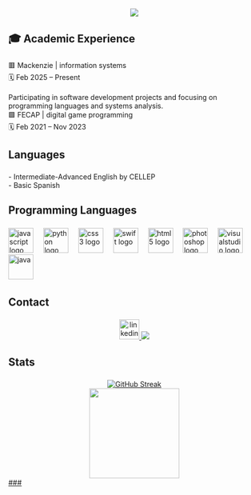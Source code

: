 
###
<h1 align="center">
 <center> <img src="https://readme-typing-svg.herokuapp.com/?font=Righteous&size=35&center=true&vCenter=true&width=500&height=70&color=47B8F7&duration=3500&lines=Olá!+👋;+Sou+o+Guilherme+Bragatto!;" />
</h1>

###

<h2 align="left">🎓 Academic Experience</h2>

###

<p align="left">🟥 Mackenzie | information systems<br>🗓️ Feb 2025 – Present<br><br>Participating in software development projects and focusing on programming languages and systems analysis.<br>🟩 FECAP | digital game programming<br>🗓️ Feb 2021 – Nov 2023</p>

###

<h2 align="left">Languages</h2>

###

<p align="left">- Intermediate-Advanced English by CELLEP<br>- Basic Spanish</p>

###

<h2 align="left">Programming Languages</h2>

###

<div align="left">
  <img src="https://cdn.jsdelivr.net/gh/devicons/devicon/icons/javascript/javascript-original.svg" height="50" alt="javascript logo"  />
  <img width="12" />
  <img src="https://cdn.jsdelivr.net/gh/devicons/devicon/icons/python/python-original.svg" height="50" alt="python logo"  />
  <img width="12" />
  <img src="https://cdn.jsdelivr.net/gh/devicons/devicon/icons/css3/css3-original.svg" height="50" alt="css3 logo"  />
  <img width="12" />
  <img src="https://cdn.jsdelivr.net/gh/devicons/devicon/icons/swift/swift-original.svg" height="50" alt="swift logo"  />
  <img width="12" />
  <img src="https://cdn.jsdelivr.net/gh/devicons/devicon/icons/html5/html5-original.svg" height="50" alt="html5 logo"  />
  <img width="12" />
  <img src="https://cdn.jsdelivr.net/gh/devicons/devicon/icons/photoshop/photoshop-plain.svg" height="50" alt="photoshop logo"  />
  <img width="12" />
  <img src="https://cdn.jsdelivr.net/gh/devicons/devicon/icons/visualstudio/visualstudio-plain.svg" height="50" alt="visualstudio logo"  />
  <img width="12" />
  <img src="https://cdn.jsdelivr.net/gh/devicons/devicon@latest/icons/java/java-original-wordmark.svg" height="50" alt="java"  />
  <img width="12" />
</div>

###

<h2 align="left">Contact</h2>

###

<div align="center">
  <a href="https://www.linkedin.com/in/guilherme-miyamoto-bragatto-2102b4355/" target="_blank">
    <img src="https://img.shields.io/static/v1?message=LinkedIn&logo=linkedin&label=&color=0077B5&logoColor=white&labelColor=&style=for-the-badge" height="40" alt="linkedin logo"  />
  </a>
    <a href = "mailto:guimbragatto@gmail.com" target="_blank"><img src="https://img.shields.io/badge/-Gmail-%23333?style=for-the-badge&logo=gmail&logoColor=white"></a>
  </a>
</div>

<h2 align="left">Stats</h2>

###

<div align="center">
  <a href="https://github.com/bragatto-tec">
  <div align=center>
  <img src="https://streak-stats.demolab.com?user=bragatto-tec&theme=nightowl" alt="GitHub Streak" />
  </div>
  <div>
  <img height="180em" src="https://github-readme-stats.vercel.app/api/top-langs/?username=bragatto-tec&layout=compact&langs_count=16&theme=transparent&hide_border=true"/>
  </div>
  </div>
###
